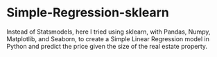 # Simple-Regression-sklearn

Instead of Statsmodels, here I tried using sklearn, with Pandas, Numpy, Matplotlib, and Seaborn, to create a Simple Linear Regression model in Python and predict the price given the size of the real estate property.